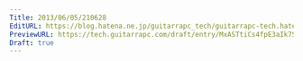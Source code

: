 ```yaml
---
Title: 2013/06/05/210628
EditURL: https://blog.hatena.ne.jp/guitarrapc_tech/guitarrapc-tech.hatenablog.com/atom/entry/6802418398340925999
PreviewURL: https://tech.guitarrapc.com/draft/entry/MxASTtiCs4fpE3aIk7SqPZ8e5Vw
Draft: true
---
```


